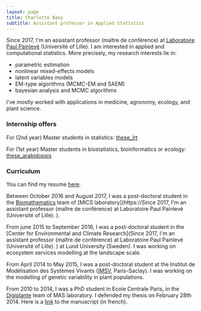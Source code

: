 ```yaml
---
layout: page
title: Charlotte Baey
subtitle: Assistant professor in Applied Statistics
---
```


Since 2017, I'm an assistant professor (maître de conférence) at [Laboratoire Paul Painlevé](https://math.univ-lille1.fr/) (Université of Lille).
I am interested in applied and computational statistics. More precisely, my research interests lie in:
 - parametric estimation
 - nonlinear mixed-effects models
 - latent variables models
 - EM-type algorithms (MCMC-EM and SAEM)
 - bayesian analysis and MCMC algorithms
 
 I've mostly worked with applications in medicine, agronomy, ecology, and plant science.

### Internship offers

For (2nd year) Master students in statistics: [these_lrt](files/master2_test_non_asymptotique_var_comp.pdf)

For (1st year) Master students in biostatistics, bioinformatics or ecology: [these_arabidopsis](files/stage_arabido_model.pdf)
  
### Curriculum

You can find my resume [here](files/cv.pdf).

Between October 2016 and August 2017, I was a post-doctoral student in the [Biomathematics](http://biomathematics.mics.centralesupelec.fr/) team of [MICS laboratory](https://Since 2017, I'm an assistant professor (maître de conférence) at Laboratoire Paul Painlevé (Université of Lille).
).
  
From june 2015 to September 2016, I was a post-doctoral student in the [Center for Environmental and Climate Research](Since 2017, I'm an assistant professor (maître de conférence) at Laboratoire Paul Painlevé (Université of Lille).
) at Lund University (Sweden). I was working on ecosystem services modelling at the landscape scale.

From April 2014 to May 2015, I was a post-doctoral student at the Institut de Modélisation des Systèmes Vivants ([IMSV](https://www.universite-paris-saclay.fr/en/research/project/lidex-imsv), Paris-Saclay). I was working on the modelling of genetic variability in plant populations.

From 2010 to 2014, I was a PhD student in Ecole Centrale Paris, in the [Digiplante](http://digiplante.mas.ecp.fr/) team of MAS laboratory. I defended my thesis on February 28th 2014. Here is a [link](https://tel.archives-ouvertes.fr/tel-00985747) to the manuscript (in french).

